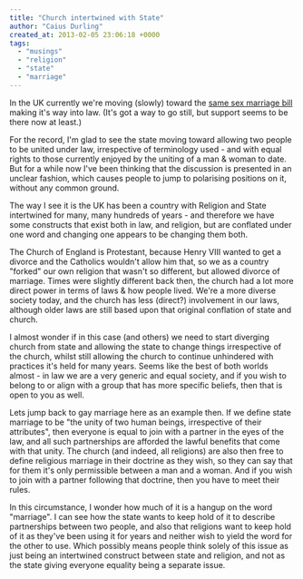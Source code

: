 ```yaml
---
title: "Church intertwined with State"
author: "Caius Durling"
created_at: 2013-02-05 23:06:18 +0000
tags:
  - "musings"
  - "religion"
  - "state"
  - "marriage"
---
```


In the UK currently we're moving (slowly) toward the [same sex marriage bill](http://www.publications.parliament.uk/pa/bills/cbill/2012-2013/0126/cbill_2012-20130126_en_1.htm) making it's way into law. (It's got a way to go still, but support seems to be there now at least.)

For the record, I'm glad to see the state moving toward allowing two people to be united under law, irrespective of terminology used - and with equal rights to those currently enjoyed by the uniting of a man & woman to date. But for a while now I've been thinking that the discussion is presented in an unclear fashion, which causes people to jump to polarising positions on it, without any common ground.

The way I see it is the UK has been a country with Religion and State intertwined for many, many hundreds of years - and therefore we have some constructs that exist both in law, and religion, but are conflated under one word and changing one appears to be changing them both.

The Church of England is Protestant, because Henry VIII wanted to get a divorce and the Catholics wouldn't allow him that, so we as a country "forked" our own religion that wasn't so different, but allowed divorce of marriage. Times were slightly different back then, the church had a lot more direct power in terms of laws & how people lived. We're a more diverse society today, and the church has less (direct?) involvement in our laws, although older laws are still based upon that original conflation of state and church.

I almost wonder if in this case (and others) we need to start diverging church from state and allowing the state to change things irrespective of the church, whilst still allowing the church to continue unhindered with practices it's held for many years. Seems like the best of both worlds almost - in law we are a very generic and equal society, and if you wish to belong to or align with a group that has more specific beliefs, then that is open to you as well.

Lets jump back to gay marriage here as an example then. If we define state marriage to be "the unity of two human beings, irrespective of their attributes", then everyone is equal to join with a partner in the eyes of the law, and all such partnerships are afforded the lawful benefits that come with that unity. The church (and indeed, all religions) are also then free to define religious marriage in their doctrine as they wish, so they can say that for them it's only permissible between a man and a woman. And if you wish to join with a partner following that doctrine, then you have to meet their rules.

In this circumstance, I wonder how much of it is a hangup on the word "marriage". I can see how the state wants to keep hold of it to describe partnerships between two people, and also that religions want to keep hold of it as they've been using it for years and neither wish to yield the word for the other to use. Which possibly means people think solely of this issue as just being an intertwined construct between state and religion, and not as the state giving everyone equality being a separate issue.
